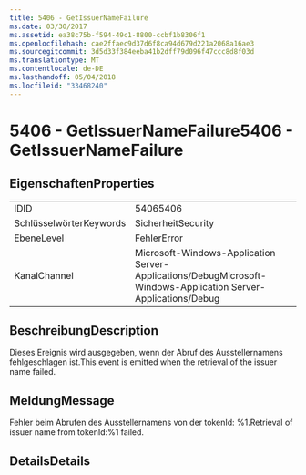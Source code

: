 ```yaml
---
title: 5406 - GetIssuerNameFailure
ms.date: 03/30/2017
ms.assetid: ea38c75b-f594-49c1-8800-ccbf1b8306f1
ms.openlocfilehash: cae2ffaec9d37d6f8ca94d679d221a2068a16ae3
ms.sourcegitcommit: 3d5d33f384eeba41b2dff79d096f47ccc8d8f03d
ms.translationtype: MT
ms.contentlocale: de-DE
ms.lasthandoff: 05/04/2018
ms.locfileid: "33468240"
---
```

# <a name="5406---getissuernamefailure"></a><span data-ttu-id="f3091-102">5406 - GetIssuerNameFailure</span><span class="sxs-lookup"><span data-stu-id="f3091-102">5406 - GetIssuerNameFailure</span></span>
## <a name="properties"></a><span data-ttu-id="f3091-103">Eigenschaften</span><span class="sxs-lookup"><span data-stu-id="f3091-103">Properties</span></span>  
  
|||  
|-|-|  
|<span data-ttu-id="f3091-104">ID</span><span class="sxs-lookup"><span data-stu-id="f3091-104">ID</span></span>|<span data-ttu-id="f3091-105">5406</span><span class="sxs-lookup"><span data-stu-id="f3091-105">5406</span></span>|  
|<span data-ttu-id="f3091-106">Schlüsselwörter</span><span class="sxs-lookup"><span data-stu-id="f3091-106">Keywords</span></span>|<span data-ttu-id="f3091-107">Sicherheit</span><span class="sxs-lookup"><span data-stu-id="f3091-107">Security</span></span>|  
|<span data-ttu-id="f3091-108">Ebene</span><span class="sxs-lookup"><span data-stu-id="f3091-108">Level</span></span>|<span data-ttu-id="f3091-109">Fehler</span><span class="sxs-lookup"><span data-stu-id="f3091-109">Error</span></span>|  
|<span data-ttu-id="f3091-110">Kanal</span><span class="sxs-lookup"><span data-stu-id="f3091-110">Channel</span></span>|<span data-ttu-id="f3091-111">Microsoft-Windows-Application Server-Applications/Debug</span><span class="sxs-lookup"><span data-stu-id="f3091-111">Microsoft-Windows-Application Server-Applications/Debug</span></span>|  
  
## <a name="description"></a><span data-ttu-id="f3091-112">Beschreibung</span><span class="sxs-lookup"><span data-stu-id="f3091-112">Description</span></span>  
 <span data-ttu-id="f3091-113">Dieses Ereignis wird ausgegeben, wenn der Abruf des Ausstellernamens fehlgeschlagen ist.</span><span class="sxs-lookup"><span data-stu-id="f3091-113">This event is emitted when the retrieval of the issuer name failed.</span></span>  
  
## <a name="message"></a><span data-ttu-id="f3091-114">Meldung</span><span class="sxs-lookup"><span data-stu-id="f3091-114">Message</span></span>  
 <span data-ttu-id="f3091-115">Fehler beim Abrufen des Ausstellernamens von der tokenId: %1.</span><span class="sxs-lookup"><span data-stu-id="f3091-115">Retrieval of issuer name from tokenId:%1 failed.</span></span>  
  
## <a name="details"></a><span data-ttu-id="f3091-116">Details</span><span class="sxs-lookup"><span data-stu-id="f3091-116">Details</span></span>
